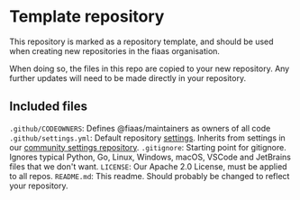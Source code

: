 # Template repository
 
This repository is marked as a repository template, and should be used when creating new repositories in the fiaas organisation.

When doing so, the files in this repo are copied to your new repository. Any further updates will need to be made directly in your repository.

## Included files

`.github/CODEOWNERS`: Defines @fiaas/maintainers as owners of all code
`.github/settings.yml`: Default repository [settings](https://github.com/probot/settings). Inherits from settings in our [community settings repository](https://github.com/fiaas/.github).
`.gitignore`: Starting point for gitignore. Ignores typical Python, Go, Linux, Windows, macOS, VSCode and JetBrains files that we don't want.
`LICENSE`: Our Apache 2.0 License, must be applied to all repos.
`README.md`: This readme. Should probably be changed to reflect your repository.
